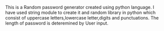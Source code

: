 This  is a Random password generator created using python language.
I have used string module to create it and random library in python which consist of uppercase letters,lowercase letter,digits and punctuations.
The length of password is deteremined by User input.
